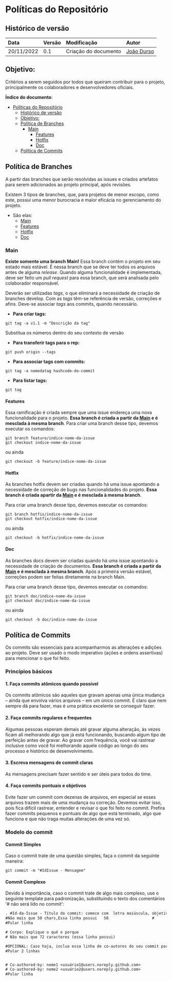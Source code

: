 # Políticas do Repositório

## Histórico de versão

| Data | Versão | Modificação | Autor |
| :- | :- | :- | :- |
| 20/11/2022 | 0.1 | Criação do documento | [João Durso](https://github.com/jvsdurso) | 

## Objetivo:

Critérios a serem seguidos por todos que queiram contribuir para o projeto, principalmente os colaboradores e desenvolvedores oficiais.

**Índice do documento**:

- [Políticas do Repositório](#políticas-do-repositório)
  - [Histórico de versão](#histórico-de-versão)
  - [Objetivo:](#objetivo)
  - [Política de Branches](#política-de-branches)
    - [Main](#Main)
      - [Features](#features)
      - [Hotfix](#hotfix)
      - [Doc](#doc)
  - [Política de Commits](#política-de-commits)

## Política de Branches

A partir das branches que serão resolvidas as issues e criados artefatos para serem adicionados ao projeto principal, após revisões.

Existem 3 tipos de branches, que, para projetos de menor escopo, como este, possui uma menor burocracia e maior eficácia no gerenciamento do projeto.

- São elas:
  - [Main](#Main)
  - [Features](#features)
  - [Hotfix](#hotfix)
  - [Doc](#doc)

### Main

**Existe somente uma branch Main!** Essa branch contém o projeto em seu estado mais estável. É nessa branch que se deve ter todos os arquivos antes de alguma _release_. Quando alguma funcionalidade é implementada, deve ser feito um _pull request_ para essa branch, que será analisada pelo colaborador responsável.

Deverão ser utilizadas _tags_, o que eliminará a necessidade de criação de branches develop. Com as _tags_ têm-se referência de versão, correções e afins. Deve-se associar _tags_ aos commits, quando necessário.

- **Para criar tags:**

``` git
git tag -a v1.1 -m "Descrição da tag"
```

Substitua os números dentro do seu contexto de versão

- **Para transferir tags para o rep:**

``` git
git push origin --tags
```

- **Para associar tags com commits:**

``` git
git tag -a nomedatag hashcode-do-commit
```

- **Para listar tags:**

``` git
git tag
```

#### Features

Essa ramificação é criada sempre que uma issue endereça uma nova funcionalidade para o projeto. **Essa branch é criada a partir da [Main](#Main) e é mesclada à mesma branch**. Para criar uma branch desse tipo, devemos executar os comandos:

```git
git branch feature/indice-nome-da-issue
git checkout indice-nome-da-issue
```

ou ainda

```git
git checkout -b feature/indice-nome-da-issue
```

#### Hotfix

As branches hotfix devem ser criadas quando há uma issue apontando a necessidade de correção de bugs nas funcionalidades do projeto. **Essa branch é criada apartir da [Main](#Main) e é mesclada à mesma branch**.

Para criar uma branch desse tipo, devemos executar os comandos:

```git
git branch hotfix/indice-nome-da-issue
git checkout hotfix/indice-nome-da-issue
```

ou ainda

```git
git checkout -b hotfix/indice-nome-da-issue
```

#### Doc

As branches docs devem ser criadas quando há uma issue apontando a necessidade de criação de documentos. **Essa branch é criada a partir da [Main](#Main) e é mesclada à mesma branch**. Após a primeira versão estável, correções podem ser feitas diretamente na branch Main.

Para criar uma branch desse tipo, devemos executar os comandos:

```git
git branch doc/indice-nome-da-issue
git checkout doc/indice-nome-da-issue
```

ou ainda

```git
git checkout -b doc/indice-nome-da-issue
```

## Política de Commits

Os commits são essenciais para acompanharmos as alterações e adições ao projeto. 
Deve ser usado o modo imperativo (ações e ordens assertivas) para mencionar o que foi feito.

### Princípios básicos

####  1. Faça commits atômicos quando possível

Os commits atômicos são aqueles que gravam apenas uma única mudança – ainda que envolva vários arquivos – em um único commit. É claro que nem sempre dá para fazer, mas é uma prática excelente se conseguir fazer.


####  2. Faça commits regulares e frequentes

Algumas pessoas esperam demais até gravar alguma alteração, às vezes ficam ali melhorando algo que já está funcionando, buscando algum tipo de perfeição antes de gravar. Ao gravar com frequência, você vai rastrear inclusive como você foi melhorando aquele código ao longo do seu processo e histórico de desenvolvimento.


####  3. Escreva mensagens de commit claras

As mensagens precisam fazer sentido e ser úteis para todos do time.

#### 4. Faça commits pontuais e objetivos

Evite fazer um commit com dezenas de arquivos, em especial se esses arquivos trazem mais de uma mudança ou correção. Devemos evitar isso, pois fica difícil rastrear, entender e revisar o que foi feito no commit. Prefira fazer commits pequenos e pontuais de algo que está terminado, algo que funciona e que não traga muitas alterações de uma vez só.

### Modelo do commit
#### Commit Simples
Caso o commit trate de uma questão simples, faça o commit da seguinte maneira:

```git
git commit -m "#IdIssue - Mensagem"
```
#### Commit Complexo
Devido à importância, caso o commit trate de algo mais complexo, use o seguinte template para padronização, substituindo o texto dos comentários '# não será lido no commit':

``` txt
. #Id-da-Issue - Título do commit: comece com  letra maiúscula, objetivo
#Não mais que 50 chars,Essa linha possui   50                   #
#Pular linha

# Corpo: Explique o quê e porque
# Não mais que 72 caracteres (essa linha possui)                                                                             #

#OPCIONAL: Caso haja, inclua essa linha de co-autores do seu commit para cada contribuidor.
#Pular 2 linhas


# Co-authored-by: nome1 <usuário1@users.noreply.github.com>
# Co-authored-by: nome2 <usuário2@users.noreply.github.com>
#Pular linha

```
